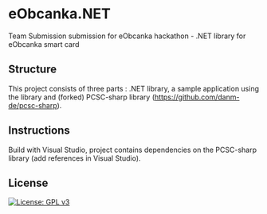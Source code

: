 # eObcanka.NET
Team Submission submission for eObcanka hackathon - .NET library for eObcanka smart card
## Structure
This project consists of three parts : .NET library, a sample application using the library and (forked) PCSC-sharp library 
(https://github.com/danm-de/pcsc-sharp).
## Instructions
Build with Visual Studio, project contains dependencies on the PCSC-sharp library (add references in Visual Studio).
## License
[![License: GPL v3](https://img.shields.io/badge/License-GPL%20v3-blue.svg)](https://www.gnu.org/licenses/gpl-3.0)

